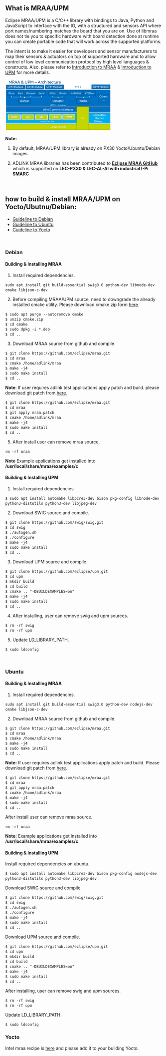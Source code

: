 <div class = "bullets">

## What is MRAA/UPM 


Eclipse MRAA/UPM is a C/C++ library with bindings to Java, Python and JavaScript to interface with the IO, with a structured and sensors API where port names/numbering matches the board that you are on. Use of libmraa does not tie you to specific hardware with board detection done at runtime you can create portable code that will work across the supported platforms.

The intent is to make it easier for developers and sensor manufacturers to map their sensors & actuators on top of supported hardware and to allow control of low level communication protocol by high level languages & constructs. Also. please refer to [Introduction to MRAA](https://projects.eclipse.org/proposals/eclipse-mraa) & [Introduction to UPM](https://upm.mraa.io/) for more details.

<img src="HowToInstallMRAA.assets/image-20201013143405250.png" alt="image-20201013143405250" style="zoom: 33%;" />

**Note:** 

1. By default, MRAA/UPM library is already on PX30 Yocto/Ubuntu/Debian images. 

3. ADLINK MRAA libraries has been contributed to [**Eclipse MRAA GitHub**]( https://github.com/eclipse/mraa) which is supported on **LEC-PX30 & LEC-AL-AI with industrial I-Pi SMARC** 



<br>


##  how to build & install MRAA/UPM on Yocto/Ubutnu/Debian:

* [Guideline to Debian](HowToInstallMRAAUPM.html#Debian)
* [Guideline to Ubuntu](HowToInstallMRAAUPM.html#Ubuntu)
* [Guideline to Yocto](HowToInstallMRAAUPM.html#Yocto)

<br>

### Debian

#### Building & Installing MRAA

1. Install required dependencies.

```shell
sudo apt install git build-essential swig3.0 python-dev libnode-dev cmake libjson-c-dev
```

2. Before compiling MRAA/UPM source, need to downgrade the already installed cmake utility. Please download cmake.zip form [here](https://hq0epm0west0us0storage.blob.core.windows.net/development/LEC-PX30/Images/Ubuntu/UbuntuNecessaryFiles/cmake.zip).

```shell
$ sudo apt purge --autoremove cmake
$ unzip cmake.zip
$ cd cmake
$ sudo dpkg -i *.deb
$ cd ..
```

3. Download MRAA source from github and compile.

```shell
$ git clone https://github.com/eclipse/mraa.git
$ cd mraa
$ cmake /home/adlink/mraa
$ make -j4
$ sudo make install
$ cd ..
```

**Note**: If user requires adlink test applications apply patch and build. please download git patch from [here](https://hq0epm0west0us0storage.blob.core.windows.net/development/LEC-PX30/Images/Ubuntu/UbuntuNecessaryFiles/mraa.patch).

```shell
$ git clone https://github.com/eclipse/mraa.git
$ cd mraa
$ git apply mraa.patch
$ cmake /home/adlink/mraa
$ make -j4
$ sudo make install
$ cd ..
```

5. After install user can remove mraa source.

```shell
rm -rf mraa
```

**Note** Example applications get installed into **/usr/local/share/mraa/examples/c**



#### Building & Installing UPM
1. Install required dependencies

```shell
$ sudo apt install automake libpcre3-dev bison pkg-config libnode-dev  python3-distutils python3-dev libjpeg-dev
```

2. Download SWIG source and compile.

```shell
$ git clone https://github.com/swig/swig.git
$ cd swig
$ ./autogen.sh
$ ./configure
$ make -j4
$ sudo make install
$ cd ..
```

3. Download UPM source and compile.

```shell
$ git clone https://github.com/eclipse/upm.git
$ cd upm
$ mkdir build
$ cd build
$ cmake .. "-DBUILDEXAMPLES=on"
$ make -j4
$ sudo make install
$ cd ..
```

4. After installing, user can remove swig and upm sources.

```shell
$ rm -rf swig 
$ rm -rf upm
```

5. Update LD_LIBRARY_PATH.

```shell
$ sudo ldconfig
```

<br>

### Ubuntu

#### Building & Installing MRAA 

1. Install required dependencies.

```shell
sudo apt install git build-essential swig3.0 python-dev nodejs-dev cmake libjson-c-dev
```

2. Download MRAA source from github and compile.

```shell
$ git clone https://github.com/eclipse/mraa.git
$ cd mraa
$ cmake /home/adlink/mraa
$ make -j4
$ sudo make install
$ cd ..
```

**Note:** If user requires adlink test applications apply patch and build. Please download git patch from [here](https://hq0epm0west0us0storage.blob.core.windows.net/development/LEC-PX30/Images/Ubuntu/UbuntuNecessaryFiles/mraa.patch).

```shell
$ git clone https://github.com/eclipse/mraa.git
$ cd mraa
$ git apply mraa.patch
$ cmake /home/adlink/mraa
$ make -j4
$ sudo make install
$ cd ..
```

After install user can remove mraa source.

```shell
rm -rf mraa
```

**Note:** Example applications get installed into **/usr/local/share/mraa/examples/c**



#### Building & Installing UPM   

Install required dependencies on ubuntu.

```shell
$ sudo apt install automake libpcre3-dev bison pkg-config nodejs-dev python3-distutils python3-dev libjpeg-dev
```

Download SWIG source and compile.

```shell
$ git clone https://github.com/swig/swig.git
$ cd swig
$ ./autogen.sh
$ ./configure
$ make -j4
$ sudo make install
$ cd ..
```

Download UPM source and compile.

```shell
$ git clone https://github.com/eclipse/upm.git
$ cd upm
$ mkdir build
$ cd build
$ cmake .. "-DBUILDEXAMPLES=on"
$ make -j4
$ sudo make install
$ cd ..
```

After installing, user can remove swig and upm sources.

```shell
$ rm -rf swig 
$ rm -rf upm
```

Update LD_LIBRARY_PATH.

```shell
$ sudo ldconfig
```

### Yocto

Intel mraa recipe is [here](http://git.yoctoproject.org/cgit/cgit.cgi/meta-intel-iot-middleware/tree/recipes-devtools?h=daisy) and please add it to your building Yocto.



</div>

<style>
.bullets ul li {
    list-style-type: disc;
 }
 .bullets ol li {
    list-style-type: decimal;
 }
</style>

